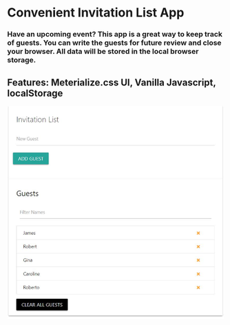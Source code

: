 # Convenient Invitation List App

### Have an upcoming event? This app is a great way to keep track of guests. You can write the guests for future review and close your browser. All data will be stored in the local browser storage.

## Features: Meterialize.css UI, Vanilla Javascript, localStorage

![Screenshot](screenshot.JPG "Invitation List App")